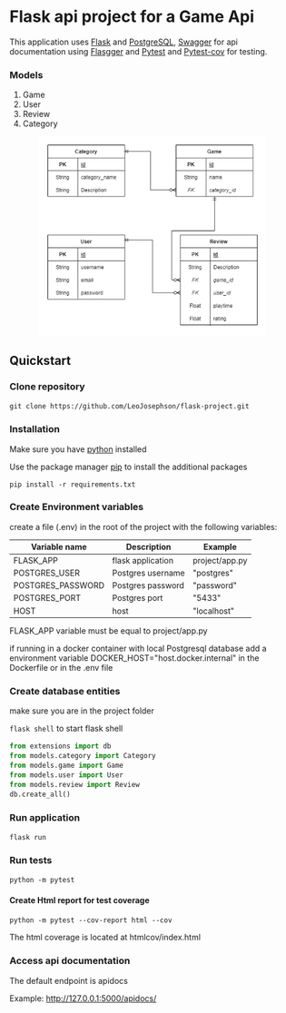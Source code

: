# Flask api project for a Game Api  

This application uses [Flask](https://flask.palletsprojects.com) and [PostgreSQL](https://www.postgresql.org/), [Swagger](https://swagger.io/) for api documentation using [Flasgger](https://github.com/flasgger/flasgger) and [Pytest](https://docs.pytest.org/) and [Pytest-cov](https://pytest-cov.readthedocs.io/) for testing.

### Models
1. Game
2. User
3. Review
4. Category

<p align="center">
  <img src="https://github.com/LeoJosephson/flask-project/blob/main/diagram.png" width="400"
</p>

## Quickstart

### Clone repository

```
git clone https://github.com/LeoJosephson/flask-project.git
```
### Installation
Make sure you have [python](https://www.python.org/downloads/) installed  
  
Use the package manager [pip](https://pip.pypa.io/en/stable/) to install the additional packages
```
pip install -r requirements.txt
```

### Create Environment variables
create a file (.env) in the root of the project with the following variables:
  
| Variable name      | Description        | Example        |
| ------------------ | ------------------ | -------------- |
| FLASK_APP          | flask application  | project/app.py |
| POSTGRES_USER      | Postgres username  | "postgres"     |
| POSTGRES_PASSWORD  | Postgres password  | "password"     |
| POSTGRES_PORT      | Postgres port      | "5433"         |
| HOST               | host               | "localhost"    |


FLASK_APP variable must be equal to project/app.py  

if running in a docker container with local Postgresql database add a environment variable DOCKER_HOST="host.docker.internal" in the Dockerfile or in the .env file  
  
### Create database entities
make sure you are in the project folder
  
```flask shell``` to start flask shell
```python
from extensions import db
from models.category import Category
from models.game import Game
from models.user import User
from models.review import Review
db.create_all()
```
### Run application  
  
```
flask run 
```
### Run tests
```
python -m pytest
```
  
#### Create Html report for test coverage
```
python -m pytest --cov-report html --cov
```
The html coverage is located at htmlcov/index.html

### Access api documentation
The default endpoint is apidocs  
  
Example: http://127.0.0.1:5000/apidocs/

